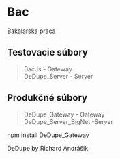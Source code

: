 # Bac
Bakalarska praca

## Testovacie súbory
>BacJs - Gateway   
>DeDupe_Server - Server

## Produkčné súbory
>DeDupe_Gateway - Gateway    
>DeDupe_Server_BigNet -Server




npm install DeDupe_Gateway





DeDupe by
Richard Andrášik
